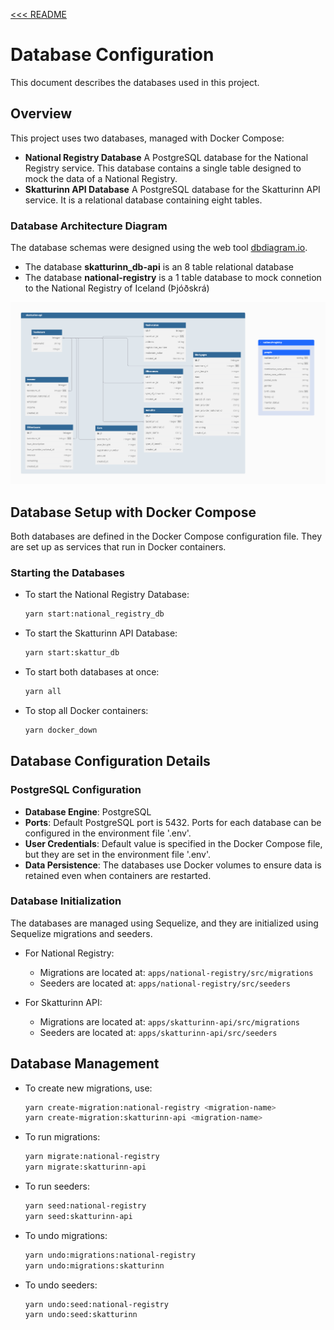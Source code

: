 [<<< README](../README.md)

# Database Configuration

This document describes the databases used in this project.

## Overview

This project uses two databases, managed with Docker Compose:

* **National Registry Database**
A PostgreSQL database for the National Registry service. This database contains a single table designed to mock the data of a National Registry.
* **Skatturinn API Database**
A PostgreSQL database for the Skatturinn API service. It is a relational database containing eight tables.

### Database Architecture Diagram
The database schemas were designed using the web tool [dbdiagram.io](https://dbdiagram.io).

* The database **skatturinn_db-api** is an 8 table relational database
* The database **national-registry** is a 1 table database to mock connetion to the National Registry of Iceland (Þjóðskrá)

![Database Architecture](./database_diagram.png)


## Database Setup with Docker Compose

Both databases are defined in the Docker Compose configuration file. They are set up as services that run in Docker containers.

### Starting the Databases

* To start the National Registry Database:

  ```bash
  yarn start:national_registry_db
  ```

* To start the Skatturinn API Database:

  ```bash
  yarn start:skattur_db
  ```

* To start both databases at once:

  ```bash
  yarn all
  ```

* To stop all Docker containers:

  ```bash
  yarn docker_down
  ```

## Database Configuration Details

### PostgreSQL Configuration

* **Database Engine**: PostgreSQL
* **Ports**: Default PostgreSQL port is 5432. Ports for each database can be configured in the environment file '.env'.
* **User Credentials**: Default value is specified in the Docker Compose file, but they are set in the environment file '.env'.
* **Data Persistence**: The databases use Docker volumes to ensure data is retained even when containers are restarted.

### Database Initialization

The databases are managed using Sequelize, and they are initialized using Sequelize migrations and seeders.

* For National Registry:

  * Migrations are located at: `apps/national-registry/src/migrations`
  * Seeders are located at: `apps/national-registry/src/seeders`

* For Skatturinn API:

  * Migrations are located at: `apps/skatturinn-api/src/migrations`
  * Seeders are located at: `apps/skatturinn-api/src/seeders`

## Database Management

* To create new migrations, use:

  ```bash
  yarn create-migration:national-registry <migration-name>
  yarn create-migration:skatturinn-api <migration-name>
  ```

* To run migrations:

  ```bash
  yarn migrate:national-registry
  yarn migrate:skatturinn-api
  ```

* To run seeders:

  ```bash
  yarn seed:national-registry
  yarn seed:skatturinn-api
  ```

* To undo migrations:

  ```bash
  yarn undo:migrations:national-registry
  yarn undo:migrations:skatturinn
  ```

* To undo seeders:

  ```bash
  yarn undo:seed:national-registry
  yarn undo:seed:skatturinn
  ```
